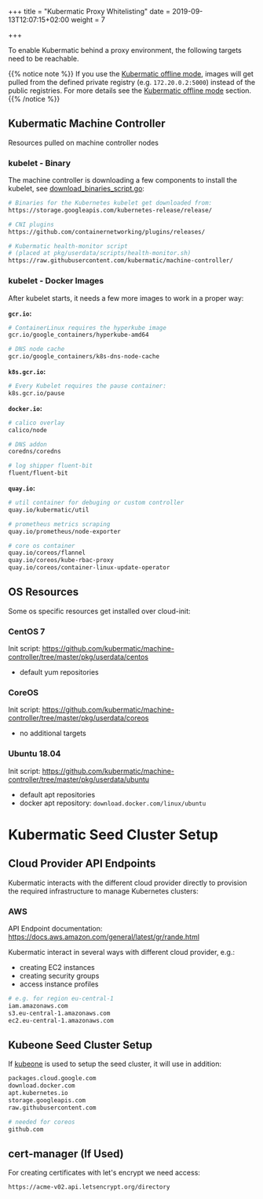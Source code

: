 +++
title = "Kubermatic Proxy Whitelisting"
date = 2019-09-13T12:07:15+02:00
weight = 7

+++

To enable Kubermatic behind a proxy environment, the following targets need to be reachable.

{{% notice note %}}
If you use the [Kubermatic offline mode](https://docs.kubermatic.io/advanced/offline_mode/#kubermatic-offline-mode), images will get pulled from the defined private registry (e.g. `172.20.0.2:5000`) instead of the public registries. For more details see the [Kubermatic offline mode](https://docs.kubermatic.io/advanced/offline_mode/#kubermatic-offline-mode) section.
{{% /notice %}}

## Kubermatic Machine Controller

Resources pulled on machine controller nodes

### kubelet - Binary

The machine controller is downloading a few components to install the kubelet, see [download_binaries_script.go](https://github.com/kubermatic/machine-controller/blob/master/pkg/userdata/helper/download_binaries_script.go):

```bash
# Binaries for the Kubernetes kubelet get downloaded from:
https://storage.googleapis.com/kubernetes-release/release/

# CNI plugins
https://github.com/containernetworking/plugins/releases/

# Kubermatic health-monitor script
# (placed at pkg/userdata/scripts/health-monitor.sh)
https://raw.githubusercontent.com/kubermatic/machine-controller/
```

### kubelet - Docker Images

After kubelet starts, it needs a few more images to work in a proper way:

**`gcr.io`:**

```bash
# ContainerLinux requires the hyperkube image
gcr.io/google_containers/hyperkube-amd64

# DNS node cache
gcr.io/google_containers/k8s-dns-node-cache
```

**`k8s.gcr.io`:**

```bash
# Every Kubelet requires the pause container: 
k8s.gcr.io/pause
```

**`docker.io`:**

```bash
# calico overlay
calico/node

# DNS addon
coredns/coredns

# log shipper fluent-bit
fluent/fluent-bit
```

**`quay.io`:**

```bash
# util container for debuging or custom controller
quay.io/kubermatic/util

# prometheus metrics scraping
quay.io/prometheus/node-exporter

# core os container
quay.io/coreos/flannel
quay.io/coreos/kube-rbac-proxy
quay.io/coreos/container-linux-update-operator
```

## OS Resources
Some os specific resources get installed over cloud-init:
 
### CentOS 7
Init script: https://github.com/kubermatic/machine-controller/tree/master/pkg/userdata/centos

- default yum repositories

### CoreOS
Init script: https://github.com/kubermatic/machine-controller/tree/master/pkg/userdata/coreos

- no additional targets 

### Ubuntu 18.04
Init script: https://github.com/kubermatic/machine-controller/tree/master/pkg/userdata/ubuntu

- default apt repositories
- docker apt repository: `download.docker.com/linux/ubuntu`

# Kubermatic Seed Cluster Setup 

## Cloud Provider API Endpoints
Kubermatic interacts with the different cloud provider directly to provision the required infrastructure to manage Kubernetes clusters:

### AWS
API Endpoint documentation: https://docs.aws.amazon.com/general/latest/gr/rande.html

Kubermatic interact in several ways with different cloud provider, e.g.:
- creating EC2 instances
- creating security groups
- access instance profiles

```bash
# e.g. for region eu-central-1
iam.amazonaws.com
s3.eu-central-1.amazonaws.com
ec2.eu-central-1.amazonaws.com
```

## Kubeone Seed Cluster Setup

If [kubeone](https://github.com/kubermatic/kubeone) is used to setup the seed cluster, it will use in addition:

```bash
packages.cloud.google.com
download.docker.com
apt.kubernetes.io
storage.googleapis.com
raw.githubusercontent.com

# needed for coreos
github.com 
```

## cert-manager (If Used)
For creating certificates with let's encrypt we need access:

```bash
https://acme-v02.api.letsencrypt.org/directory
```
